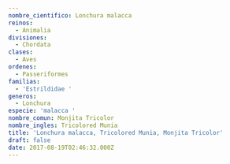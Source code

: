 ```yaml
---
nombre_cientifico: Lonchura malacca
reinos:
  - Animalia
divisiones:
  - Chordata
clases:
  - Aves
ordenes:
  - Passeriformes
familias:
  - 'Estrildidae '
generos:
  - Lonchura
especie: 'malacca '
nombre_comun: Monjita Tricolor
nombre_ingles: Tricolored Munia
title: 'Lonchura malacca, Tricolored Munia, Monjita Tricolor'
draft: false
date: 2017-08-19T02:46:32.000Z
---
```


